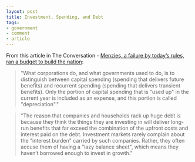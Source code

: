 ```yaml
---
layout: post
title: Investment, Spending, and Debt
tags:
- government
- comment
- article
---
```

From this article in The Conversation - [Menzies, a failure by today’s rules, ran a budget to build the nation](https://theconversation.com/menzies-a-failure-by-todays-rules-ran-a-budget-to-build-the-nation-30823):

> "What corporations do, and what governments used to do, is to distinguish between capital spending (spending that delivers future benefits) and recurrent spending (spending that delivers transient benefits). Only the portion of capital spending that is "used up" in the current year is included as an expense, and this portion is called "depreciation"."

> "The reason that companies and households rack up huge debt is because they think the things they are investing in will deliver long-run benefits that far exceed the combination of the upfront costs and interest paid on the debt. Investment markets rarely complain about the "interest burden" carried by such companies. Rather, they often accuse them of having a "lazy balance sheet", which means they haven’t borrowed enough to invest in growth."